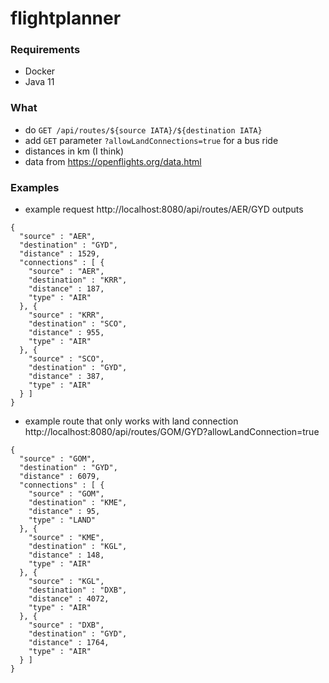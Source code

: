 # flightplanner

### Requirements
* Docker
* Java 11

### What
* do `GET /api/routes/${source IATA}/${destination IATA}`
* add `GET` parameter `?allowLandConnections=true` for a bus ride
* distances in km (I think)
* data from https://openflights.org/data.html

### Examples
* example request http://localhost:8080/api/routes/AER/GYD outputs
```
{
  "source" : "AER",
  "destination" : "GYD",
  "distance" : 1529,
  "connections" : [ {
    "source" : "AER",
    "destination" : "KRR",
    "distance" : 187,
    "type" : "AIR"
  }, {
    "source" : "KRR",
    "destination" : "SCO",
    "distance" : 955,
    "type" : "AIR"
  }, {
    "source" : "SCO",
    "destination" : "GYD",
    "distance" : 387,
    "type" : "AIR"
  } ]
}
```


* example route that only works with land connection http://localhost:8080/api/routes/GOM/GYD?allowLandConnection=true
```
{
  "source" : "GOM",
  "destination" : "GYD",
  "distance" : 6079,
  "connections" : [ {
    "source" : "GOM",
    "destination" : "KME",
    "distance" : 95,
    "type" : "LAND"
  }, {
    "source" : "KME",
    "destination" : "KGL",
    "distance" : 148,
    "type" : "AIR"
  }, {
    "source" : "KGL",
    "destination" : "DXB",
    "distance" : 4072,
    "type" : "AIR"
  }, {
    "source" : "DXB",
    "destination" : "GYD",
    "distance" : 1764,
    "type" : "AIR"
  } ]
}
```
